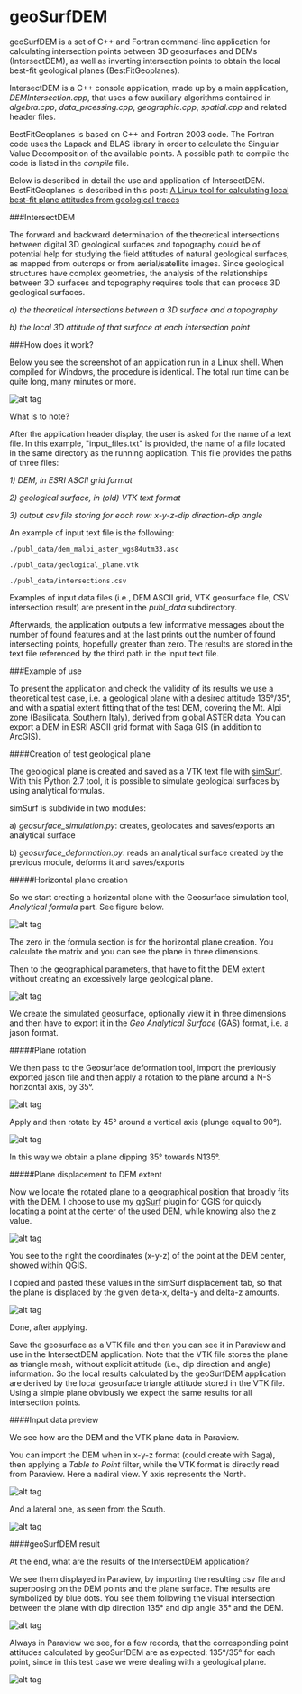 # geoSurfDEM

geoSurfDEM is a set of C++ and Fortran command-line application for calculating intersection points between 3D geosurfaces and DEMs (IntersectDEM), as well as inverting intersection points to obtain the local best-fit geological planes (BestFitGeoplanes).  

IntersectDEM is a C++ console application, made up by a main application, *DEMIntersection.cpp*, that uses a few auxiliary algorithms contained in *algebra.cpp*, *data_prcessing.cpp*, *geographic.cpp*, *spatial.cpp* and related header files.

BestFitGeoplanes is based on C++ and Fortran 2003 code. The Fortran code uses the Lapack and BLAS library in order to calculate the Singular Value Decomposition of the available points.
A possible path to compile the code is listed in the *compile* file.

Below is described in detail the use and application of IntersectDEM. 
BestFitGeoplanes is described in this post: [A Linux tool for calculating local best-fit plane attitudes from geological traces](https://gisoftw.blogspot.it/2017/02/a-linux-tool-for-calculating-local-best.html)

###IntersectDEM

The forward and backward determination of the theoretical intersections between digital 3D geological surfaces and topography could be of potential help for studying the field attitudes of natural geological surfaces, as mapped from outcrops or from aerial/satellite images. Since geological structures have complex geometries, the analysis of the relationships between 3D surfaces and topography requires tools that can process 3D geological surfaces.
 
*a) the theoretical intersections between a 3D surface and a topography*

*b) the local 3D attitude of that surface at each intersection point*


###How does it work?

Below you see the screenshot of an application run in a Linux shell. When compiled for Windows, the procedure is identical. The total run time can be quite long, many minutes or more.

![alt tag](http://www.malg.eu/geosurfdem/images/appl_run.png)

What is to note?

After the application header display, the user is asked for the name of a text file. In this example, "input_files.txt" is provided, the name of a file located in the same directory as the running application.
This file provides the paths of three files:

*1) DEM, in ESRI ASCII grid format*

*2) geological surface, in (old) VTK text format*

*3) output csv file storing for each row: x-y-z-dip direction-dip angle*


An example of input text file is the following:

```
./publ_data/dem_malpi_aster_wgs84utm33.asc

./publ_data/geological_plane.vtk

./publ_data/intersections.csv
```


Examples of input data files (i.e., DEM ASCII grid, VTK geosurface file, CSV intersection result) are present in the *publ_data* subdirectory. 

Afterwards, the application outputs a few informative messages about the number of found features and at the last prints out the number of found intersecting points, hopefully greater than zero. 
The results are stored in the text file referenced by the third path in the input text file. 

###Example of use

To present the application and check the validity of its results we use a theoretical test case, i.e. a geological plane with a desired attitude 135°/35°, and with a spatial extent fitting that of the test DEM, covering the Mt. Alpi zone (Basilicata, Southern Italy), derived from global ASTER data. You can export a DEM in ESRI ASCII grid format with Saga GIS (in addition to ArcGIS). 

####Creation of test geological plane 

The geological plane is created and saved as a VTK text file with [simSurf](https://github.com/mauroalberti/simSurf). With this Python 2.7 tool, it is possible to simulate geological surfaces by using analytical formulas. 

simSurf is subdivide in two modules:

a) *geosurface_simulation.py*: creates, geolocates and saves/exports an analytical surface

b) *geosurface_deformation.py*: reads an analytical surface created by the previous module, deforms it and saves/exports

#####Horizontal plane creation

So we start creating a horizontal plane with the Geosurface simulation tool, *Analytical formula* part. See figure below.

![alt tag](http://www.malg.eu/geosurfdem/images/simSurf_analitical_surface.png)

The zero in the formula section is for the horizontal plane creation. You calculate the matrix and you can see the plane in three dimensions.

Then to the geographical parameters, that have to fit the DEM extent without creating an excessively large geological plane.

![alt tag](http://www.malg.eu/geosurfdem/images/simSurf_geog_params.png)

We create the simulated geosurface, optionally view it in three dimensions and then have to export it in the *Geo Analytical Surface* (GAS) format, i.e. a jason format.

#####Plane rotation

We then pass to the Geosurface deformation tool, import the previously exported jason file and then apply a rotation to the plane around a N-S horizontal axis, by 35°.

![alt tag](http://www.malg.eu/geosurfdem/images/simSurf_rot_horiz_axis_35d.png)

Apply and then rotate by 45° around a vertical axis (plunge equal to 90°).

![alt tag](http://www.malg.eu/geosurfdem/images/simSurf_rot_vert_axis_45d.png)

In this way we obtain a plane dipping 35° towards N135°.

#####Plane displacement to DEM extent

Now we locate the rotated plane to a geographical position that broadly fits with the DEM. I choose to use my [qgSurf](https://plugins.qgis.org/plugins/qgSurf/) plugin for QGIS for quickly locating a point at the center of the used DEM, while knowing also the z value.

![alt tag](http://www.malg.eu/geosurfdem/images/qgis_qgsurf_snap_point_dem.png)

You see to the right the coordinates (x-y-z) of the point at the DEM center, showed within QGIS.

I copied and pasted these values in the simSurf displacement tab, so that the plane is displaced by the given delta-x, delta-y and delta-z amounts.

![alt tag](http://www.malg.eu/geosurfdem/images/simSurf_displacement.png)

Done, after applying.

Save the geosurface as a VTK file and then you can see it in Paraview and use in the IntersectDEM application. Note that the VTK file stores the plane as triangle mesh, without explicit attitude (i.e., dip direction and angle) information. So the local results calculated by the geoSurfDEM application are derived by the local geosurface triangle attitude stored in the VTK file. Using a simple plane obviously we expect the same results for all intersection points.

####Input data preview

We see how are the DEM and the VTK plane data in Paraview.

You can import the DEM when in x-y-z format (could create with Saga), then applying a *Table to Point* filter, while the VTK format is directly read from Paraview.
Here a nadiral view. Y axis represents the North.

![alt tag](http://www.malg.eu/geosurfdem/images/paraview_src_up.png)

And a lateral one, as seen from the South.

![alt tag](http://www.malg.eu/geosurfdem/images/paraview_src_lateral.png)

####geoSurfDEM result

At the end, what are the results of the IntersectDEM application?

We see them displayed in Paraview, by importing the resulting csv file and superposing on the DEM points and the plane surface. The results are symbolized by blue dots. You see them following the visual intersection between the plane with dip direction 135° and dip angle 35° and the DEM.

![alt tag](http://www.malg.eu/geosurfdem/images/paraview_result_lateral.png)

Always in Paraview we see, for a few records, that the corresponding point attitudes calculated by geoSurfDEM are as expected: 135°/35° for each point, since in this test case we were dealing with a geological plane.

![alt tag](http://www.malg.eu/geosurfdem/images/paraview_result_table.png)



